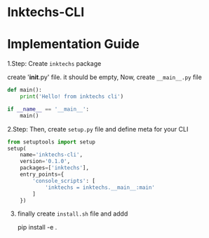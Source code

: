 # Inktechs-CLI


# Implementation Guide

1.Step: Create `inktechs` package

create '__init__.py' file. it should be empty,
Now, create `__main__.py` file

```python
def main():
    print('Hello! from inktechs cli')

if __name__ == '__main__':
    main()
```


2.Step: Then, create `setup.py` file and define meta for your CLI

```python
from setuptools import setup
setup(
    name='inktechs-cli',
    version='0.1.0',
    packages=['inktechs'],
    entry_points={
        'console_scripts': [
            'inktechs = inktechs.__main__:main'
        ]
    })
```

3. finally create `install.sh` file and addd
    
    pip install -e .

    
